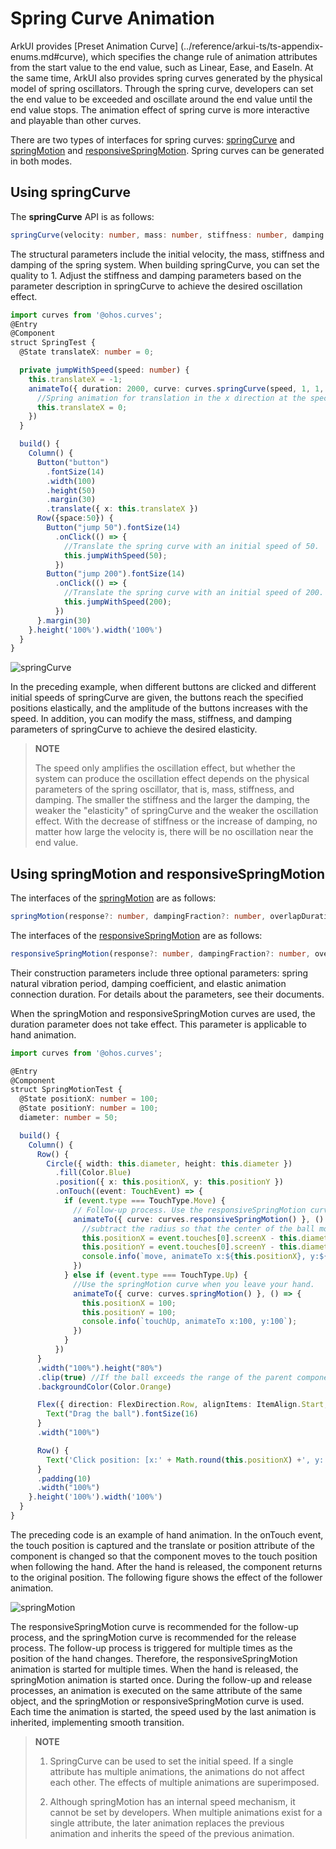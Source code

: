 # Spring Curve Animation


ArkUI provides [Preset Animation Curve] (../reference/arkui-ts/ts-appendix-enums.md#curve), which specifies the change rule of animation attributes from the start value to the end value, such as Linear, Ease, and EaseIn. At the same time, ArkUI also provides spring curves generated by the physical model of spring oscillators. Through the spring curve, developers can set the end value to be exceeded and oscillate around the end value until the end value stops. The animation effect of spring curve is more interactive and playable than other curves.


There are two types of interfaces for spring curves: [springCurve](../reference/apis/js-apis-curve.md#curvesspringcurve9) and [springMotion](../reference/apis/js-apis-curve.md#curvesspringmotion9) and [responsiveSpringMotion](../reference/apis/js-apis-curve.md#curvesresponsivespringmotion9). Spring curves can be generated in both modes.


## Using springCurve

The **springCurve** API is as follows:


```ts
springCurve(velocity: number, mass: number, stiffness: number, damping: number)
```

The structural parameters include the initial velocity, the mass, stiffness and damping of the spring system. When building springCurve, you can set the quality to 1. Adjust the stiffness and damping parameters based on the parameter description in springCurve to achieve the desired oscillation effect.



```ts
import curves from '@ohos.curves';
@Entry
@Component
struct SpringTest {
  @State translateX: number = 0;

  private jumpWithSpeed(speed: number) {
    this.translateX = -1;
    animateTo({ duration: 2000, curve: curves.springCurve(speed, 1, 1, 1.2) }, () => {
      //Spring animation for translation in the x direction at the specified initial speed
      this.translateX = 0;
    })
  }

  build() {
    Column() {
      Button("button")
        .fontSize(14)
        .width(100)
        .height(50)
        .margin(30)
        .translate({ x: this.translateX })
      Row({space:50}) {
        Button("jump 50").fontSize(14)
          .onClick(() => {
            //Translate the spring curve with an initial speed of 50.
            this.jumpWithSpeed(50);
          })
        Button("jump 200").fontSize(14)
          .onClick(() => {
            //Translate the spring curve with an initial speed of 200.
            this.jumpWithSpeed(200);
          })
      }.margin(30)
    }.height('100%').width('100%')
  }
}
```


![springCurve](figures/springCurve.gif)


In the preceding example, when different buttons are clicked and different initial speeds of springCurve are given, the buttons reach the specified positions elastically, and the amplitude of the buttons increases with the speed. In addition, you can modify the mass, stiffness, and damping parameters of springCurve to achieve the desired elasticity.


>**NOTE**
>
>The speed only amplifies the oscillation effect, but whether the system can produce the oscillation effect depends on the physical parameters of the spring oscillator, that is, mass, stiffness, and damping. The smaller the stiffness and the larger the damping, the weaker the "elasticity" of springCurve and the weaker the oscillation effect. With the decrease of stiffness or the increase of damping, no matter how large the velocity is, there will be no oscillation near the end value.


## Using springMotion and responsiveSpringMotion

The interfaces of the [springMotion](../reference/apis/js-apis-curve.md#curvesspringmotion9) are as follows:


```ts
springMotion(response?: number, dampingFraction?: number, overlapDuration?: number)
```

The interfaces of the [responsiveSpringMotion](../reference/apis/js-apis-curve.md#curvesresponsivespringmotion9) are as follows:


```ts
responsiveSpringMotion(response?: number, dampingFraction?: number, overlapDuration?: number)
```

Their construction parameters include three optional parameters: spring natural vibration period, damping coefficient, and elastic animation connection duration. For details about the parameters, see their documents.


When the springMotion and responsiveSpringMotion curves are used, the duration parameter does not take effect. This parameter is applicable to hand animation.



```ts
import curves from '@ohos.curves';

@Entry
@Component
struct SpringMotionTest {
  @State positionX: number = 100;
  @State positionY: number = 100;
  diameter: number = 50;

  build() {
    Column() {
      Row() {
        Circle({ width: this.diameter, height: this.diameter })
          .fill(Color.Blue)
          .position({ x: this.positionX, y: this.positionY })
          .onTouch((event: TouchEvent) => {
            if (event.type === TouchType.Move) {
              // Follow-up process. Use the responsiveSpringMotion curve.
              animateTo({ curve: curves.responsiveSpringMotion() }, () => {
                //subtract the radius so that the center of the ball moves to the finger position
                this.positionX = event.touches[0].screenX - this.diameter / 2;
                this.positionY = event.touches[0].screenY - this.diameter / 2;
                console.info(`move, animateTo x:${this.positionX}, y:${this.positionY}`);
              })
            } else if (event.type === TouchType.Up) {
              //Use the springMotion curve when you leave your hand.
              animateTo({ curve: curves.springMotion() }, () => {
                this.positionX = 100;
                this.positionY = 100;
                console.info(`touchUp, animateTo x:100, y:100`);
              })
            }
          })
      }
      .width("100%").height("80%")
      .clip(true) //If the ball exceeds the range of the parent component, the ball is invisible.
      .backgroundColor(Color.Orange)

      Flex({ direction: FlexDirection.Row, alignItems: ItemAlign.Start, justifyContent: FlexAlign.Center }) {
        Text("Drag the ball").fontSize(16)
      }
      .width("100%")

      Row() {
        Text('Click position: [x:' + Math.round(this.positionX) +', y:' + Math.round(this.positionY) + ']').fontSize(16)
      }
      .padding(10)
      .width("100%")
    }.height('100%').width('100%')
  }
}
```


The preceding code is an example of hand animation. In the onTouch event, the touch position is captured and the translate or position attribute of the component is changed so that the component moves to the touch position when following the hand. After the hand is released, the component returns to the original position. The following figure shows the effect of the follower animation.


![springMotion](figures/springMotion.gif)


The responsiveSpringMotion curve is recommended for the follow-up process, and the springMotion curve is recommended for the release process. The follow-up process is triggered for multiple times as the position of the hand changes. Therefore, the responsiveSpringMotion animation is started for multiple times. When the hand is released, the springMotion animation is started once. During the follow-up and release processes, an animation is executed on the same attribute of the same object, and the springMotion or responsiveSpringMotion curve is used. Each time the animation is started, the speed used by the last animation is inherited, implementing smooth transition.


>**NOTE**
>
>  1. SpringCurve can be used to set the initial speed. If a single attribute has multiple animations, the animations do not affect each other. The effects of multiple animations are superimposed.
>
>  2. Although springMotion has an internal speed mechanism, it cannot be set by developers. When multiple animations exist for a single attribute, the later animation replaces the previous animation and inherits the speed of the previous animation.
